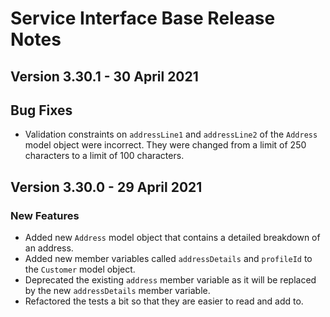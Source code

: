 # Service Interface Base Release Notes

<!-- README:
  * Add new entries to the top of this file (under this comment), making sure to specify the correct version number and release date.
  * Make sure you include a concise description of all changes since the previous release. Check the git history to be sure.
  * Group the descriptions under the relevant headings (but don’t include a heading if there are no changes under it):
    - Breaking Changes -> Changes that break backwards compatability. These will correspond to a major version release.
    - New Features -> Changes that would, in the absence of any breaking changes, constitute a minor version release.
    - Fixed -> Bugfixes that would, in the absence of any new features or breaking changes, constitute a patch version release.
    - Deprecated -> Any classes or methods that have been deprecated.
  * Make use of Markdown formatting:
    - Run ‘$curl cheat.sh/markdown’ from your command line to get a quick overview of markdown.
    - Use the convention of enclosing class, variable and method names in backticks so that they render as monospace.
    - Try and avoid special characters as far as possible
-->

## Version 3.30.1 - 30 April 2021

## Bug Fixes

* Validation constraints on `addressLine1` and `addressLine2` of the `Address` model object were incorrect. They were
  changed from a limit of 250 characters to a limit of 100 characters.

## Version 3.30.0 - 29 April 2021

### New Features

* Added new `Address` model object that contains a detailed breakdown of an address.
* Added new member variables called `addressDetails` and `profileId` to the `Customer` model object.
* Deprecated the existing `address` member variable as it will be replaced by the new `addressDetails` member variable.
* Refactored the tests a bit so that they are easier to read and add to.

